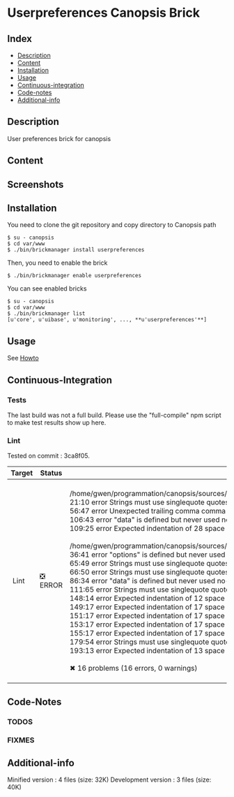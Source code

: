 # Userpreferences Canopsis Brick

## Index

- [Description](#description)
- [Content](#content)
- [Installation](#installation)
- [Usage](#usage)
- [Continuous-integration](#continuous-integration)
- [Code-notes](#code-notes)
- [Additional-info](#additional-info)

## Description

User preferences brick for canopsis

## Content



## Screenshots



## Installation

You need to clone the git repository and copy directory to Canopsis path

    $ su - canopsis 
    $ cd var/www
    $ ./bin/brickmanager install userpreferences

Then, you need to enable the brick

    $ ./bin/brickmanager enable userpreferences

You can see enabled bricks

    $ su - canopsis
    $ cd var/www
    $ ./bin/brickmanager list
    [u'core', u'uibase', u'monitoring', ..., **u'userpreferences'**]

## Usage

See [Howto](https://git.canopsis.net/canopsis-ui-bricks/userpreferences/blob/master/doc/index.rst)

## Continuous-Integration

### Tests

The last build was not a full build. Please use the "full-compile" npm script to make test results show up here.

### Lint

Tested on commit : 3ca8f05.

| Target | Status | Log |
| ------ | ------ | --- |
| Lint   | :negative_squared_cross_mark: ERROR | <br>/home/gwen/programmation/canopsis/sources/webcore/src/canopsis/userpreferences/src/components/userpreferencesmanager/component.js<br>   21:10  error  Strings must use singlequote                              quotes<br>   56:47  error  Unexpected trailing comma                                 comma-dangle<br>  106:43  error  "data" is defined but never used                          no-unused-vars<br>  109:25  error  Expected indentation of 28 space characters but found 24  indent<br><br>/home/gwen/programmation/canopsis/sources/webcore/src/canopsis/userpreferences/src/mixins/userconfiguration.js<br>   36:41  error  "options" is defined but never used                       no-unused-vars<br>   65:49  error  Strings must use singlequote                              quotes<br>   66:50  error  Strings must use singlequote                              quotes<br>   86:34  error  "data" is defined but never used                          no-unused-vars<br>  111:65  error  Strings must use singlequote                              quotes<br>  148:14  error  Expected indentation of 12 space characters but found 13  indent<br>  149:17  error  Expected indentation of 17 space characters but found 16  indent<br>  151:17  error  Expected indentation of 17 space characters but found 16  indent<br>  153:17  error  Expected indentation of 17 space characters but found 16  indent<br>  155:17  error  Expected indentation of 17 space characters but found 16  indent<br>  179:54  error  Strings must use singlequote                              quotes<br>  193:13  error  Expected indentation of 13 space characters but found 12  indent<br><br>✖ 16 problems (16 errors, 0 warnings)<br><br> |


## Code-Notes

### TODOS



### FIXMES



## Additional-info

Minified version : 4 files (size: 32K)
Development version : 3 files (size: 40K)
